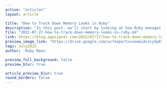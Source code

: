 ```yaml
---
active: "articles"
layout: article

title: "How to Track Down Memory Leaks in Ruby"
description: "In this post, we'll start by looking at how Ruby manages memory, how Garbage Collection (GC) works, how to find a leak and take a deeper dive into tracking down leaks."
file: "2022-07-27-how-to-track-down-memory-leaks-in-ruby.md"
link: https://blog.appsignal.com/2022/07/27/how-to-track-down-memory-leaks-in-ruby.html 
preview_image_link: "https://drive.google.com/uc?export=view&id=1cySp67xYQfwhdrP1vJlhAZTTC7Ax-DOM"
tags: July2022
author: 'Ruby News'

preview_full_background: false
preview_blur: true

article_preview_blur: true
round_borders: false
---
```

